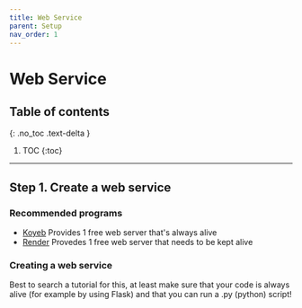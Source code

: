 ```yaml
---
title: Web Service
parent: Setup
nav_order: 1
---
```


# Web Service

## Table of contents
{: .no_toc .text-delta }

1. TOC
{:toc}

---

## Step 1. Create a web service

### Recommended programs
- [Koyeb](https://koyeb.com) Provides 1 free web server that's always alive
- [Render](https://render.com) Provedes 1 free web server that needs to be kept alive

### Creating a web service
Best to search a tutorial for this, at least make sure that your code is always alive (for example by using Flask) and that you can run a .py (python) script!
